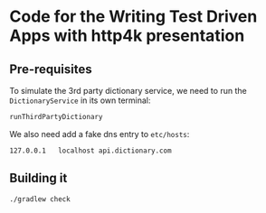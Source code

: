 # Code for the Writing Test Driven Apps with http4k presentation

## Pre-requisites

To simulate the 3rd party dictionary service, we need to run the `DictionaryService` in its own terminal:

```bash
runThirdPartyDictionary
```

We also need add a fake dns entry to `etc/hosts`:

```
127.0.0.1	localhost api.dictionary.com
``` 

## Building it

```bash
./gradlew check
```